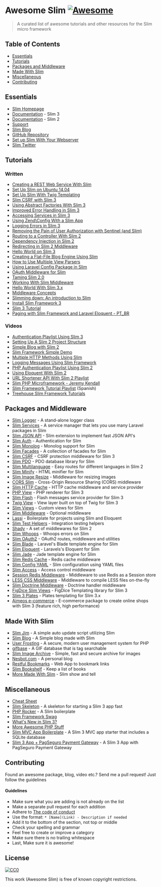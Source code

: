 # Awesome Slim [![Awesome](https://cdn.rawgit.com/sindresorhus/awesome/d7305f38d29fed78fa85652e3a63e154dd8e8829/media/badge.svg)](https://github.com/sindresorhus/awesome)

> A curated list of awesome tutorials and other resources for the Slim micro framework

## Table of Contents

- [Essentials](#essentials)
- [Tutorials](#tutorials)
- [Packages and Middleware](#packages-and-middleware)
- [Made With Slim](#made-with-slim)
- [Miscellaneous](#miscellaneous)
- [Contributing](#contributing)

## Essentials
* [Slim Homepage](http://www.slimframework.com/)
* [Documentation](http://www.slimframework.com/docs/) - Slim 3
* [Documentation](http://docs.slimframework.com/) - Slim 2
* [Support](http://discourse.slimframework.com)
* [Slim Blog](http://www.slimframework.com/blog)
* [GitHub Repository](https://github.com/slimphp/Slim)
* [Set up Slim With Your Webserver](http://www.slimframework.com/docs/start/web-servers.html)
* [Slim Twitter](https://twitter.com/slimphp)


## Tutorials

### Written
* [Creating a REST Web Service With Slim](http://www.ibm.com/developerworks/library/x-slim-rest/)
* [Set Up Slim on Ubuntu 14.04](https://www.digitalocean.com/community/tutorials/how-to-install-and-configure-slim-framework-on-ubuntu-14-04)
* [Set Up Slim With Twig Templating](http://rottmann.net/2013/01/setting-up-slim-php-framework-with-twig-templating/)
* [Slim CSRF with Slim 3](http://akrabat.com/slim-csrf-with-slim-3/)
* [Using Abstract Factories With Slim 3](http://akrabat.com/using-abstract-factories-with-slim-3/)
* [Improved Error Handling in Slim 3](http://akrabat.com/improved-error-handling-in-slim-3/)
* [Accessing Services in Slim 3](http://akrabat.com/accessing-services-in-slim-3/)
* [Using Zend\Config With a Slim App](http://akrabat.com/using-zendconfig-with-a-slim-application/)
* [Logging Errors in Slim 3](http://akrabat.com/logging-errors-in-slim-3/)
* [Removing the Pain of User Authorization with Sentinel (and Slim)](http://www.sitepoint.com/removing-the-pain-of-user-authorization-with-sentinel/)
* [Routing to a Controller With Slim 2](http://akrabat.com/routing-to-a-controller-with-slim-framework-2/)
* [Dependency Injection in Slim 2](http://akrabat.com/dependency-injection-in-slim-framework-2/)
* [Redirecting in Slim 2 Middleware](http://akrabat.com/redirecting-in-slim-2-middleware/)
* [Hello World on Slim 3](http://www.slideshare.net/rszrama/hello-world-on-slim-framework-3x)
* [Creating a Flat-File Blog Engine Using Slim](http://code.tutsplus.com/tutorials/creating-a-flat-file-blog-engine-using-slim--net-25303)
* [How to Use Multiple View Parsers](http://thoughts.silentworks.co.uk/slim-php-101-how-to-use-multiple-view-parsers/)
* [Using Laravel Config Package in Slim](http://thoughts.silentworks.co.uk/slim-php-101-using-laravel-config-package/)
* [OAuth Middleware for Slim](http://www.lornajane.net/posts/2013/oauth-middleware-for-slim)
* [Taming Slim 2.0](http://code.tutsplus.com/tutorials/taming-slim-20--net-30669)
* [Working With Slim Middleware](http://www.sitepoint.com/working-with-slim-middleware/)
* [Hello World With Slim 3.x](http://ryanszrama.com/blog/06-18-2015/hello-world-slim-framework-3x)
* [Middleware Concepts](http://www.slimframework.com/docs/concepts/middleware.html)
* [Slimming down: An introduction to Slim](http://briward.com/articles/slimming-down/)
* [Install Slim Framework 3](http://help.fortrabbit.com/install-slim-framework-3)
* [Slim 3 Tutorial](http://tamingtheelephpant.com/page/slim-3-tutorial)
* [Paging with Slim Framework and Laravel Eloquent - PT_BR](http://www.raisiqueira.com/php/2016/05/20/paginacao-slim-framework.html)



### Videos

* [Authentication Playlist Using Slim 3](https://www.youtube.com/playlist?list=PLfdtiltiRHWGc_yY90XRdq6mRww042aEC)
* [Setting Up A Slim 2 Project Structure](https://www.youtube.com/watch?v=NFeWo1cqxnM)
* [Simple Blog with Slim 2](https://www.youtube.com/watch?v=sRfYgco3xo4)
* [Slim Framework Simple Demo](https://www.youtube.com/watch?v=26CRc89gN10)
* [Multiple HTTP Methods Using Slim](https://www.youtube.com/watch?v=81xFTpAvGA8)
* [Logging Messages Using Slim Framework](https://www.youtube.com/watch?v=dp96uv3CsdE)
* [PHP Authentication Playlist Using Slim 2](https://www.youtube.com/playlist?list=PLfdtiltiRHWGKUvioJly40RJZchSG2-34)
* [Using Eloquent With Slim 2](https://www.youtube.com/watch?v=AcdzW1hBa7o&list=PLfdtiltiRHWGBvMo2Ajtd0achYwNM5VEV)
* [URL Shortener API With Slim 2 Playlist](https://www.youtube.com/watch?v=rl9HZKPAZLc&list=PLfdtiltiRHWFVcpL0F6G-tuU3cj7xir7q)
* [Slim PHP Microframework - Jeremy Kendall](https://www.youtube.com/watch?v=yEA0VWHCFac)
* [Slim Framework Tutorial Playlist](https://www.youtube.com/watch?v=fd1AFANiqzo&list=PLf46te__lS18Ibg78065Tr3GWVhwLOtzf) (Spanish)
* [Treehouse Slim Framework Tutorials](https://teamtreehouse.com/library/building-websites-with-php)


## Packages and Middleware
* [Slim Logger](https://github.com/codeguy/Slim-Logger) - A stand-alone logger class
* [Slim Services](https://github.com/itsgoingd/slim-services) - A service manager that lets you use many Laravel packages in Slim
* [Slim JSON API](https://github.com/entomb/slim-json-api) - Slim extension to implement fast JSON API's
* [Slim Auth](https://github.com/jeremykendall/slim-auth) - Authentication for Slim
* [Slim Monolog](https://github.com/flynsarmy/Slim-Monolog) - Monolog support for Slim
* [Slim Facades](https://github.com/itsgoingd/slim-facades) - A collection of facades for Slim
* [Slim CSRF](https://github.com/slimphp/Slim-Csrf) - CSRF protection middleware for Slim 3
* [Slim PDO](https://github.com/FaaPz/Slim-PDO) - PDO database library for Slim
* [Slim Multilanguage](https://github.com/SimoTod/slim-multilanguage) - Easy routes for different languages in Slim 2
* [Slim Minify](https://github.com/christianklisch/slim-minify) - HTML minifier for Slim
* [Slim Image Resize](https://github.com/tuupola/slim-image-resize) - Middleware for resizing images
* [CORS Slim](https://github.com/palanik/CorsSlim) - Cross-Origin Resource Sharing (CORS) middleware
* [Slim HTTP Cache](https://github.com/slimphp/Slim-HttpCache) - HTTP cache middleware and service provider
* [PHP View](https://github.com/slimphp/PHP-View) - PHP renderer for Slim 3
* [Slim Flash](https://github.com/slimphp/Slim-Flash) - Flash messages service provider for Slim 3
* [Twig View](https://github.com/slimphp/Twig-View) - View layer built on top of Twig for Slim 3
* [Slim Views](https://github.com/slimphp/Slim-Views) - Custom views for Slim
* [Slim Middleware](https://github.com/slimphp/Slim-Middleware) - Optional middleware
* [Lassi](https://github.com/jabranr/lassi) - Boilerplate for projects using Slim and Eloquent
* [Slim Test Helpers](https://github.com/there4/slim-test-helpers) - Integration testing helpers
* [Shady](https://github.com/laroo/Shady) - A set of middlewares for Slim 2
* [Slim Whoops](https://github.com/zeuxisoo/php-slim-whoops) - Whoops errors on Slim
* [Slim OAuth2](https://github.com/chadicus/slim-oauth2) - OAuth2 routes, middleware and utilities
* [Slim Blade](https://github.com/clickcoder/slim-blade) - Laravel's Blade template engine for Slim
* [Slim Eloquent](https://github.com/kladd/slim-eloquent) - Laravels's Eloquent for Slim
* [Slim Jade](https://github.com/w33ble/slim-jade) - Jade template engine for Slim
* [Slim Redis Cache](https://github.com/abouvier/slim-redis-cache) - Redis cache middleware
* [Slim Config YAML](https://github.com/techsterx/slim-config-yaml) - Slim configuration using YAML files
* [Slim Access](https://github.com/abouvier/slim-access) - Access control middleware
* [Session Redis Middleware](https://github.com/importlogic/slimphp-session-redis-middleware) - Middleware to use Redis as a Session store
* [LESS CSS Middleware](https://github.com/hellogerard/less-slim-middleware) - Middleware to compile LESS files on-the-fly
* [Slim Doctrine Middleware](https://github.com/juliangut/slim-doctrine-middleware) - Doctrine handler middleware
* [FigDice Slim Views](https://github.com/figdice/figdice-slim) - FigDice Templating library for Slim 3
* [Slim 3 Plates](https://github.com/projek-xyz/slim-plates) - Plates templating for Slim 3.x
* [Aimeos e-commerce](https://github.com/aimeos/aimeos-slim) - E-commerce package to create online shops with Slim 3 (feature rich, high performance)


## Made With Slim
* [Slim Jim](https://github.com/jesalg/SlimJim) - A simple auto update script utilizing Slim
* [Slim Blog](https://github.com/fdisotto/SlimBlog) - A Simple blog made with Slim
* [User Frosting](https://github.com/alexweissman/UserFrosting) - A secure, modern user management system for PHP
* [gifbase](http://gifbase.com/) - A GIF database that is tag searchable
* [Slim Image Archive](https://github.com/ksdev-pl/Slim-Image-Archive) - Simple, fast and secure archive for images
* [Nesbot.com](https://github.com/briannesbitt/nesbot.com) - A personal blog
* [Restful Bookmarks](https://github.com/erkobridee/restful-bookmarks-phpslim) - Web App to bookmark links
* [Slim Bookshelf](https://github.com/akrabat/slim-bookshelf) - Keep a list of books
* [More Made With Slim](http://help.slimframework.com/discussions/show-and-tell) - Slim show and tell


## Miscellaneous
* [Cheat Sheet](https://andreiabohner.files.wordpress.com/2014/06/slim.pdf)
* [Slim Skeleton](https://github.com/slimphp/Slim-Skeleton) - A skeleton for starting a Slim 3 app fast
* [PHP Rocker](https://github.com/victorjonsson/PHP-Rocker) - A Slim boilerplate
* [Slim Framework Swag](http://www.slimframework.com/swag/)
* [What's New in Slim 3?](http://www.slimframework.com/2015/02/11/whats-up-with-version-3.html)
* [More Awesome PHP Stuff](https://github.com/ziadoz/awesome-php)
* [Slim MVC App Boilerplate](https://github.com/jimfrenette/slim3-mvc) - A Slim 3 MVC app starter that includes a SQLite database
* [Slim 3 App + PagSeguro Payment Gateway](https://github.com/raisiqueira/Slim-PagSeguro) - A Slim 3 App with PagSeguro Payment Gateway


## Contributing
Found an awesome package, blog, video etc.? Send me a pull request! Just follow the guidelines

#### Guidelines

* Make sure what you are adding is not already on the list
* Make a separate pull request for each addition
* Adhere to [The code of conduct](code-of-conduct.md)
* Use the format: `* [Name](Link) - Description if needed`
* Add it to the bottom of the section, not top or middle
* Check your spelling and grammar
* Feel free to create or improve a category
* Make sure there is no trailing whitespace
* Last, Make sure it is awesome!


## License

[![CC0](https://i.creativecommons.org/p/zero/1.0/88x31.png)](https://creativecommons.org/publicdomain/zero/1.0/)

This work (Awesome Slim) is free of known copyright restrictions.
